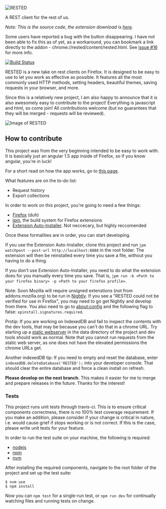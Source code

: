 ![RESTED](https://github.com/esphen/RESTED/raw/master/images/rested-logo-full.png)

A REST client for the rest of us.

_Note: This is the source code, the extension download is [here](https://addons.mozilla.org/en-US/firefox/addon/rested/?src=github)._

Some users have reported a bug with the button disappearing. I have not been able to fix this as of yet, as a
workaround, you can bookmark a link directly to the addon - chrome://rested/content/rested.html. See
[issue #16](https://github.com/esphen/RESTED/issues/16) for more info.

[![Build Status](https://travis-ci.org/esphen/RESTED.svg?branch=next)](https://travis-ci.org/esphen/RESTED)

RESTED is a new take on rest clients on Firefox.
It is designed to be easy to use to let you work as effective as possible.
It features all the most commonly used HTTP methods, setting headers, beautiful themes,
saving requests in your browser, and more.

Since this is a relatively new project, I am also happy to announce that
it is also awesomely easy to contribute to the project! Everything is
javascript and html, so come join! All contributions welcome (but no guarantees
that they will be merged - requests will be reviewed).

![Image of RESTED](https://github.com/esphen/RESTED/raw/master/images/rested-app.png)

## How to contribute
This project was from the very beginning intended to be easy to work with.
It is basically just an angular 1.5 app inside of Firefox, so if you know angular, you're in luck!

For a short read on how the app works, go to [this page](https://github.com/esphen/RESTED/wiki).

What features are on the to-do list:
 - Request history
 - Export collections

In order to work on this project, you're going to need a few things:
 - [Firefox](http://funny-pictures-blog.com/wp-content/uploads/funny-pictures/Hurr-durr.jpg) (duh)
 - [jpm](https://developer.mozilla.org/en-US/Add-ons/SDK/Tutorials/Getting_Started_%28jpm%29), the build system for Firefox extensions
 - [Extension Auto-Installer](https://palant.de/2012/01/13/extension-auto-installer). Not neccecary, but highly reccomended

Once these formalities are in order, you can start developing.

If you use the Extension Auto-Installer, clone this project and run `jpm watchpost --post-url http://localhost:8888` in the root folder.
The extension will then be reinstalled every time you save a file, without you having to do a thing.

If you don't use Extension Auto-Installer, you need to do what the extension does for you manually every time you save.
That is, `jpm run -b <Path to your firefox binary> -p <Path to your firefox profile>`.

Note: Soon Mozilla will require unsigned extenstions (not from addons.mozilla.org) to be run in [Nightly](https://www.mozilla.org/firefox/nightly/).
If you see a "RESTED could not be verified for use in Firefox", you may need to go get Nightly and develop from there. You also need to go to
[about:config](about:config) and the following flag to false: `xpinstall.signatures.required`.

Protip: If you are working on IndexedDB and fail to inspect the contents with the dev tools, that may be because you can't do that in
a chrome URL. Try starting up a [static webserver](https://www.npmjs.com/package/static-server) in the data directory of the project and
dev tools should work as normal. Note that you cannot run requests from the static web server, as one does not have the elevated
permissions the chrome URLs get.

Another indexedDB tip: If you need to empty and reset the database, enter `indexedDB.deleteDatabase('RESTED');` into your developer console.
That should clear the entire database and force a clean install on refresh.

**Please develop on the next branch.**
This makes it easier for me to merge and prepare releases in the future.
Thanks for the interest!

### Tests
This project runs unit tests through travis-ci. This is to ensure critical components correctness, there is no 100% test coverage requirement.
If you make an addition, please consider if your change is critical in nature, i.e. would cause grief if stops working or is not correct.
If this is the case, please write unit tests for your feature.

In order to run the test suite on your machine, the following is required:
 - [nodejs](https://nodejs.org/en/)
 - [npm](https://www.npmjs.com/)
 - [nvm](https://github.com/creationix/nvm)

After installing the required components, navigate to the root folder of the project and set up the test suite:
```
$ nvm use
$ npm install
```

Now you can `npm test` for a single-run test, or `npm run dev` for continually watching files and running tests on change.

